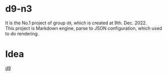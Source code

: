 # d9-n3

It is the No.1 project of group `d9`, which is created at 9th. Dec. 2022.  
This project is Markdown engine, parse to JSON configuration, which used to do rendering.

# Idea

[d9](https://github.com/InsureMO/rainbow-d9/blob/main/README.md)
